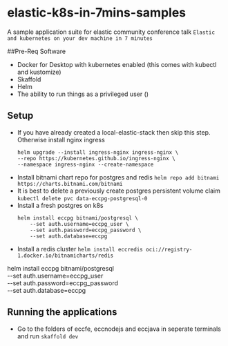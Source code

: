 # elastic-k8s-in-7mins-samples
A sample application suite for elastic community conference talk `Elastic and kubernetes on your dev machine in 7 minutes`


##Pre-Req Software
- Docker for Desktop with kubernetes enabled (this  comes with kubectl and kustomize)
- Skaffold
- Helm
- The ability to run things as a privileged user ()

## Setup
- If you have already created a local-elastic-stack then skip this step. Otherwise install nginx ingress 
  ```
  helm upgrade --install ingress-nginx ingress-nginx \
  --repo https://kubernetes.github.io/ingress-nginx \
  --namespace ingress-nginx --create-namespace
  ```
- Install bitnami chart repo for postgres and redis `helm repo add bitnami https://charts.bitnami.com/bitnami`
- It is best to delete a previously create postgres persistent volume claim  `kubectl delete pvc data-eccpg-postgresql-0`
- Install a fresh postgres on k8s 
	```
	helm install eccpg bitnami/postgresql \
  		--set auth.username=eccpg_user \
  		--set auth.password=eccpg_password \
  		--set auth.database=eccpg
	```
- Install a redis cluster `helm install eccredis oci://registry-1.docker.io/bitnamicharts/redis`


helm install eccpg bitnami/postgresql \
  --set auth.username=eccpg_user \
  --set auth.password=eccpg_password \
  --set auth.database=eccpg



## Running the applications
- Go to the folders of eccfe, eccnodejs and eccjava in seperate terminals and run `skaffold dev`
